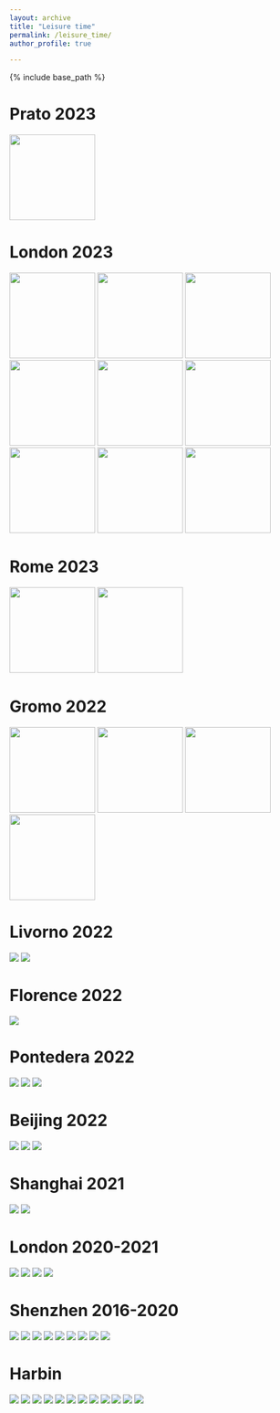 ```yaml
---
layout: archive
title: "Leisure time"
permalink: /leisure_time/
author_profile: true

---
```


{% include base_path %}

Prato 2023
======
<img src="{{ site.url }}/images/prato/1.jpg" height = "150">

London 2023
======
<img src="{{ site.url }}/images/london_2023/1.jpg" height = "150"> <img src="{{ site.url }}/images/london_2023/2.jpg" height = "150"> <img src="{{ site.url }}/images/london_2023/3.jpg" height = "150"> <img src="{{ site.url }}/images/london_2023/4.jpg" height = "150"> <img src="{{ site.url }}/images/london_2023/5.jpg" height = "150"> <img src="{{ site.url }}/images/london_2023/6.jpg" height = "150"> <img src="{{ site.url }}/images/london_2023/7.jpg" height = "150"> <img src="{{ site.url }}/images/london_2023/8.jpg" height = "150"> <img src="{{ site.url }}/images/london_2023/9.jpg" height = "150">

Rome 2023
======
<img src="{{ site.url }}/images/rome/1.jpg" height = "150"> <img src="{{ site.url }}/images/rome/2.jpeg" height = "150">

Gromo 2022
======
<img src="{{ site.url }}/images/gromo/1.jpg" height = "150"> <img src="{{ site.url }}/images/gromo/2.jpg" height = "150"> <img src="{{ site.url }}/images/gromo/3.jpg" height = "150"> <img src="{{ site.url }}/images/gromo/4.jpg" height = "150">

Livorno 2022
======
<img src="{{ site.url }}/images/livorno/1.jpg"> <img src="{{ site.url }}/images/livorno/2.jpg">

Florence 2022
======
<img src="{{ site.url }}/images/florence/1.jpg">

Pontedera 2022
======
<img src="{{ site.url }}/images/pontedera/1.jpg"> <img src="{{ site.url }}/images/pontedera/2.jpg"> <img src="{{ site.url }}/images/pontedera/3.jpg">

Beijing 2022
======
<img src="{{ site.url }}/images/beijing/1.jpg"> <img src="{{ site.url }}/images/beijing/2.jpg"> <img src="{{ site.url }}/images/beijing/3.jpg">

Shanghai 2021
======
<img src="{{ site.url }}/images/shanghai/1.jpg"> <img src="{{ site.url }}/images/shanghai/2.jpg">

London 2020-2021
======
<img src="{{ site.url }}/images/london/1.jpg"> <img src="{{ site.url }}/images/london/2.jpg"> <img src="{{ site.url }}/images/london/3.jpg"> <img src="{{ site.url }}/images/london/4.jpg">

Shenzhen 2016-2020
======
<img src="{{ site.url }}/images/shenzhen/1.jpg"> <img src="{{ site.url }}/images/shenzhen/2.jpg"> <img src="{{ site.url }}/images/shenzhen/3.jpg"> <img src="{{ site.url }}/images/shenzhen/4.jpg"> <img src="{{ site.url }}/images/shenzhen/5.jpg"> <img src="{{ site.url }}/images/shenzhen/6.jpg"> <img src="{{ site.url }}/images/shenzhen/7.jpg"> <img src="{{ site.url }}/images/shenzhen/8.jpg"> <img src="{{ site.url }}/images/shenzhen/9.jpg">

Harbin
======
<img src="{{ site.url }}/images/harbin/1.jpg"> <img src="{{ site.url }}/images/harbin/2.jpg"> <img src="{{ site.url }}/images/harbin/3.jpg"> <img src="{{ site.url }}/images/harbin/4.jpg"> <img src="{{ site.url }}/images/harbin/5.jpg"> <img src="{{ site.url }}/images/harbin/6.jpg"> <img src="{{ site.url }}/images/harbin/7.jpg"> <img src="{{ site.url }}/images/harbin/8.jpg"> <img src="{{ site.url }}/images/harbin/9.jpg"> <img src="{{ site.url }}/images/harbin/10.jpg"> <img src="{{ site.url }}/images/harbin/11.jpg"> <img src="{{ site.url }}/images/harbin/12.jpg">
